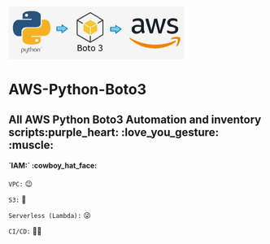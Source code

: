 ![alt text](https://github.com/Jagat45106/AWS-Python/blob/main/pythonboto3.png)

<H1>AWS-Python-Boto3</H1> 
<H2>All AWS Python Boto3 Automation and inventory scripts:purple_heart: :love_you_gesture: :muscle:</H2>

<H4>`IAM:` :cowboy_hat_face:</H4>

`VPC:` :wink:

`S3:` :smiling_face_with_three_hearts:

`Serverless (Lambda):` :stuck_out_tongue_winking_eye:

`CI/CD:` :face_in_clouds:

